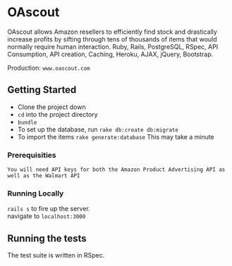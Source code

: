 # OAscout

OAscout allows Amazon resellers to efficiently find stock and drastically increase
profits by sifting through tens of thousands of items that would normally require
human interaction. Ruby, Rails, PostgreSQL, RSpec, API Consumption, API creation,
Caching, Heroku, AJAX, jQuery, Bootstrap.

Production: `www.oascout.com`

## Getting Started

* Clone the project down    
* `cd` into the project directory  
* `bundle`  
* To set up the database, run `rake db:create db:migrate`
* To import the items `rake generate:database`  This may take a minute

### Prerequisities


```
You will need API keys for both the Amazon Product Advertising API as well as the Walmart API
```

### Running Locally

`rails s` to fire up the server.   
navigate to `localhost:3000`


## Running the tests

The test suite is written in RSpec.
